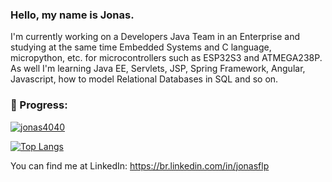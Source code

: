 ### Hello, my name is Jonas.

I'm currently working on a Developers Java Team in an Enterprise and studying at the same time Embedded Systems and C language, micropython, etc. for microcontrollers such as ESP32S3 and ATMEGA238P.
As well I'm learning Java EE, Servlets, JSP, Spring Framework, Angular, Javascript, how to model Relational Databases in SQL and so on.

### 🚀 Progress:

[![jonas4040](https://github-readme-stats.vercel.app/api?username=jonas4040&show_icons=true&theme=default)](https://github.com/jonas4040/)

[![Top Langs](https://github-readme-stats.vercel.app/api/top-langs/?username=jonas4040&layout=compact)](https://github.com/jonas4040/)

You can find me at LinkedIn: https://br.linkedin.com/in/jonasflp

<!--
**jonas4040/jonas4040** is a ✨ _special_ ✨ repository because its `README.md` (this file) appears on your GitHub profile.

Here are some ideas to get you started:

- 🔭 I’m currently working on ...
- 🌱 I’m currently learning ...
- 👯 I’m looking to collaborate on ...
- 🤔 I’m looking for help with ...
- 💬 Ask me about ...
- 📫 How to reach me: ...
- 😄 Pronouns: ...
- ⚡ Fun fact: ...
-->

